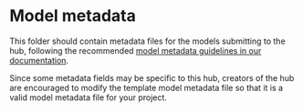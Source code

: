 # Model metadata

This folder should contain metadata files for the models submitting to the hub, following the recommended [model metadata guidelines in our documentation](https://hubdocs.readthedocs.io/en/latest/user-guide/model-metadata.html).

Since some metadata fields may be specific to this hub, creators of the hub are 
encouraged to modify the template model metadata file so that it is a valid 
model metadata file for your project.
